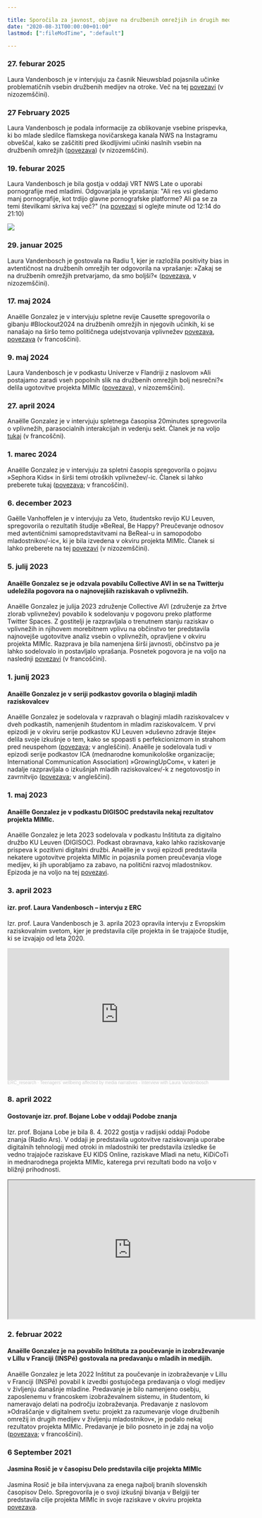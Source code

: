 ```yaml
---

title: Sporočila za javnost, objave na družbenih omrežjih in drugih medijih
date: "2020-08-31T00:00:00+01:00"
lastmod: [":fileModTime", ":default"]

---
```


### 27. feburar 2025

Laura Vandenbosch je v intervjuju za časnik Nieuwsblad pojasnila učinke problematičnih vsebin družbenih medijev na otroke. Več na tej [povezavi](https://www.nieuwsblad.be/cnt/dmf20250227_93798586) (v nizozemščini).

### 27 February 2025

Laura Vandenbosch je podala informacije za oblikovanje vsebine prispevka, ki bo mlade sledilce flamskega novičarskega kanala NWS na Instagramu obveščal, kako se zaščititi pred škodljivimi učinki naslnih vsebin na družbenih omrežjih ([povezava](https://www.instagram.com/p/DGla2-eM-gb/?img_index=3&igsh=MXR4a2w3ZXhsemZuMA==)) (v nizozemščini).

### 19. feburar 2025

Laura Vandenbosch je bila gostja v oddaji VRT NWS Late o uporabi pornografije med mladimi. Odgovarjala je vprašanja: "Ali res vsi gledamo manj pornografije, kot trdijo glavne pornografske platforme? Ali pa se za temi številkami skriva kaj več?" (na [povezavi](https://www.vrt.be/vrtmax/a-z/vrt-nws-laat/2025/vrt-nws-laat-d20250219/) si oglejte minute od 12:14 do 21:10)

![](/img/vrt.jpeg)

### 29. januar 2025

Laura Vandenbosch je gostovala na Radiu 1, kjer je razložila positivity bias in avtentičnost na družbenih omrežjih ter odgovorila na vprašanje: »Zakaj se na družbenih omrežjih pretvarjamo, da smo boljši?« ([povezava](https://www.vrt.be/vrtmax/luister/radio/d/de-wereld-van-sofie~11-65/de-wereld-van-sofie~11-31846-0/fragment~8976e0e4-061d-4944-bd65-ba16e40ec431/), v nizozemščini).

### 17. maj 2024

Anaëlle Gonzalez je v intervjuju spletne revije Causette spregovorila o gibanju #Blockout2024 na družbenih omrežjih in njegovih učinkih, ki se nanašajo na širšo temo političnega udejstvovanja vplivnežev [povezava](https://www.causette.fr/societe/humeurs/le-mouvement-blockout2024-qui-appelle-a-bloquer-des-personnalites-ne-prenant-pas-position-pour-gaza-peut-il-vraiment-avoir-un-impact/), [povezava](https://www.instagram.com/p/C7EqcMHMjTY/?utm_source=ig_web_copy_link) (v francoščini).

### 9. maj 2024

Laura Vandenbosch je v podkastu Univerze v Flandriji z naslovom »Ali postajamo zaradi vseh popolnih slik na družbenih omrežjih bolj nesrečni?« delila ugotovitve projekta MIMIc ([povezava](https://www.universiteitvanvlaanderen.be/podcast/worden-we-allemaal-ongelukkiger-van-al-die-perfecte-beelden-op-sociale-media)), v nizozemščini).

### 27. april 2024

Anaëlle Gonzalez je v intervjuju spletnega časopisa 20minutes spregovorila o vplivnežih, parasocialnih interakcijah in vedenju sekt. Članek je na voljo [tukaj](https://www.20minutes.fr/high-tech/by-the-web/4088072-20240427-tiktok-influenceurs-comme-ophenya-ligne-fine-entre-derive-sectaire-relation-parasociale) (v francoščni).

### 1. marec 2024

Anaëlle Gonzalez je v intervjuju za spletni časopis spregovorila o pojavu »Sephora Kids« in širši temi otroških vplivnežev/-ic. Članek si lahko preberete tukaj ([povezava](https://www.dna.fr/magazine-lifestyle/2024/03/01/elles-ont-10-ans-et-veulent-du-retinol-les-sephora-kids-envahissent-tiktok); v francoščini).

### 6. december 2023

Gaëlle Vanhoffelen je v intervjuju za Veto, študentsko revijo KU Leuven, spregovorila o rezultatih študije »BeReal, Be Happy? Preučevanje odnosov med avtentičnimi samopredstavitvami na BeReal-u in samopodobo mladostnikov/-ic«, ki je bila izvedena v okviru projekta MIMIc. Članek si lahko preberete na tej [povezavi](https://www.veto.be/onderzoek/onderzoeker-ku-leuven-vindt-verband-tussen-bereal-en-je-zelfbeeld-het-kan-jezelf-versterken-als-je-zoekende-bent/337266?fbclid=IwAR1w98Fvyj91bwks_LAZkd71GGishIwvm4o3oear-tOvT8tlOs8iKIgnBDY) (v nizozemščini).

### 5. julij 2023

#### Anaëlle Gonzalez se je odzvala povabilu Collective AVI in se na Twitterju udeležila pogovora na o najnovejših raziskavah o vplivnežih.
Anaëlle Gonzalez je julija 2023 združenje Collective AVI (združenje za žrtve zlorab vplivnežev) povabilo k sodelovanju v pogovoru preko platforme Twitter Spaces. Z gostitelji je razpravljala o trenutnem stanju raziskav o vplivnežih in njihovem morebitnem vplivu na občinstvo ter predstavila najnovejše ugotovitve analiz vsebin o vplivnežih, opravljene v okviru projekta MIMIc. Razprava je bila namenjena širši javnosti, občinstvo pa je lahko sodelovalo in postavljalo vprašanja. Posnetek pogovora je na voljo na naslednji [povezavi](https://twitter.com/collectifAvi/status/1676674762641231878?s=20) (v francoščini).

### 1. junij 2023

#### Anaëlle Gonzalez je v seriji podkastov govorila o blaginji mladih raziskovalcev
Anaëlle Gonzalez je sodelovala v razpravah o blaginji mladih raziskovalcev v dveh podkastih, namenjenih študentom in mladim raziskovalcem. V prvi epizodi je v okviru serije podkastov KU Leuven »duševno zdravje šteje« delila svoje izkušnje o tem, kako se spopasti s perfekcionizmom in strahom pred neuspehom ([povezava](https://open.spotify.com/episode/4tHTgZXCxGqY4rGqky9tMJ?si=AhQdXNWkRn6LGtJ-FZnhnA); v angleščini). Anaëlle je sodelovala tudi v epizodi serije podkastov ICA (mednarodne komunikološke organizacije; International Communication Association) »GrowingUpCom«, v kateri je nadalje razpravljala o izkušnjah mladih raziskovalcev/-k z negotovostjo in zavrnitvijo ([povezava](https://open.spotify.com/episode/1xSyTAKBoDGjWBbfP6ivo6?si=fee54b78db1d49a0); v angleščini).

### 1. maj 2023

#### Anaëlle Gonzalez je v podkastu DIGISOC predstavila nekaj rezultatov projekta MIMIc.
Anaëlle Gonzalez je leta 2023 sodelovala v podkastu Inštituta za digitalno družbo KU Leuven (DIGISOC). Podkast obravnava, kako lahko raziskovanje prispeva k pozitivni digitalni družbi. Anaëlle je v svoji epizodi predstavila nekatere ugotovitve projekta MIMIc in pojasnila pomen preučevanja vloge medijev, ki jih uporabljamo za zabavo, na politični razvoj mladostnikov. Epizoda je na voljo na tej [povezavi](https://podcasters.spotify.com/pod/show/digisoc/episodes/Social-Media-and-the-Political-Self---Analle-Gonzalez-e27ek6m).

### 3. april 2023

#### izr. prof. Laura Vandenbosch – intervju z ERC
Izr. prof. Laura Vandenbosch je 3. aprila 2023 opravila intervju z Evropskim raziskovalnim svetom, kjer je predstavila cilje projekta in še trajajoče študije, ki se izvajajo od leta 2020.

<iframe width="100%" height="300" scrolling="no" frameborder="no" allow="autoplay" src="https://w.soundcloud.com/player/?url=https%3A//api.soundcloud.com/tracks/1481849380&color=%23ff5500&auto_play=false&hide_related=false&show_comments=true&show_user=true&show_reposts=false&show_teaser=true&visual=true"></iframe><div style="font-size: 10px; color: #cccccc;line-break: anywhere;word-break: normal;overflow: hidden;white-space: nowrap;text-overflow: ellipsis; font-family: Interstate,Lucida Grande,Lucida Sans Unicode,Lucida Sans,Garuda,Verdana,Tahoma,sans-serif;font-weight: 100;"><a href="https://soundcloud.com/erc_research" title="ERC_research" target="_blank" style="color: #cccccc; text-decoration: none;">ERC_research</a> · <a href="https://soundcloud.com/erc_research/teenagers-wellbeing-affected-by-media-narratives-interview-with-laura-vandenbosch" title="Teenagers’ wellbeing affected by media narratives - Interview with Laura Vandenbosch" target="_blank" style="color: #cccccc; text-decoration: none;">Teenagers’ wellbeing affected by media narratives - Interview with Laura Vandenbosch</a></div>

### 8. april 2022

#### Gostovanje izr. prof. Bojane Lobe v oddaji Podobe znanja
Izr. prof. Bojana Lobe je bila 8. 4. 2022 gostja v radijski oddaji Podobe znanja (Radio Ars). V oddaji je predstavila ugotovitve raziskovanja uporabe digitalnih tehnologij med otroki in mladostniki ter predstavila izsledke še vedno trajajoče raziskave EU KIDS Online, raziskave Mladi na netu, KiDiCoTi in mednarodnega projekta MIMIc, katerega prvi rezultati bodo na voljo v bližnji prihodnosti. 

<html>
   <head>
      <title>HTML Video embed</title>
   </head>
   <body>
      <iframe width="560" height="315" src="https://ars.rtvslo.si/podkast/podobe-znanja/526/174862885"></iframe>
      </iframe>
   </body>
</html>

### 2. februar 2022

#### Anaëlle Gonzalez je na povabilo Inštituta za poučevanje in izobraževanje v Lillu v Franciji (INSPé) gostovala na predavanju o mladih in medijih.
Anaëlle Gonzalez je leta 2022 Inštitut za poučevanje in izobraževanje v Lillu v Franciji (INSPé) povabil k izvedbi gostujočega predavanja o vlogi medijev v življenju današnje mladine. Predavanje je bilo namenjeno osebju, zaposlenemu v francoskem izobraževalnem sistemu, in študentom, ki nameravajo delati na področju izobraževanja. Predavanje z naslovom »Odraščanje v digitalnem svetu: projekt za razumevanje vloge družbenih omrežij in drugih medijev v življenju mladostnikov«, je podalo nekaj rezultatov projekta MIMIc. Predavanje je bilo posneto in je zdaj na voljo ([povezava](https://www.youtube.com/watch?v=rlanYB9ggec); v francoščini).


### 6 September 2021

#### Jasmina Rosič je v časopisu Delo predstavila cilje projekta MIMIc
Jasmina Rosič je bila intervjuvana za enega najbolj branih slovenskih časopisov Delo. Spregovorila je o svoji izkušnji bivanja v Belgiji ter predstavila cilje projekta MIMIc in svoje raziskave v okviru projekta [povezava](https://www.delo.si/novice/znanoteh/mladostniki-so-slabo-raziskana-druzbena-skupina/).